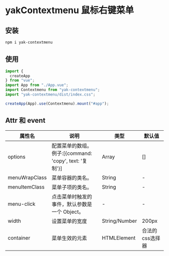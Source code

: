 # yakContextmenu 鼠标右键菜单

## 安装

```bash
npm i yak-contextmenu
```

## 使用

```js
import {
  createApp
} from "vue";
import App from "./App.vue";
import Contextmenu from "yak-contextmenu";
import "yak-contextmenu/dist/index.css";

createApp(App).use(Contextmenu).mount("#app");
```

## Attr 和 event

| 属性名        | 说明                                                   | 类型   | 默认值 |
| ------------- | ------------------------------------------------------ | ------ | ------ |
| options         | 配置菜单的数组。例子:[{command: 'copy', text: '复制'}] | Array  | []     |
| menuWrapClass | 菜单容器的类名。                                       | String | -      |
| menuItemClass | 菜单子项的类名。                                       | String | -      |
| menu-click    | 点击菜单时触发的事件，默认参数是一个 Object。          | -      | -      |
| width    | 设置菜单的宽度          | String/Number      | 200px     |
| container    | 菜单生效的元素          | HTMLElement | 合法的css选择器      | document.body      |
